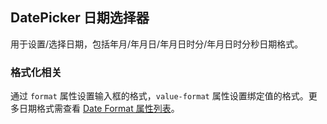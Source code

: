 <div class="demo-header">
<p class="overviewicon">
  <span class="wapi-form-datepicker"/>
</p>

## DatePicker 日期选择器

<nova-uxlink widget-name="DatePicker"></nova-uxlink>

用于设置/选择日期，包括年月/年月日/年月日时分/年月日时分秒日期格式。
</div>

### 格式化相关

通过 `format` 属性设置输入框的格式，`value-format` 属性设置绑定值的格式。更多日期格式需查看 <a href="#/webnova/zh-CN/component/date-picker" target="_blank">Date Format 属性列表</a>。

<nova-demo-view link="date-picker/about-format.vue"></nova-demo-view>

<br>

